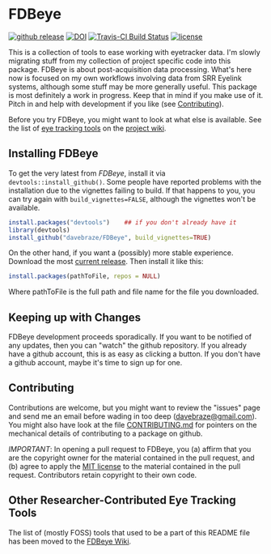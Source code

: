 FDBeye
====
[![github release](https://img.shields.io/github/release/davebraze/FDBeye.svg?label=current+release)](https://github.com/davebraze/FDBeye/releases)
[![DOI](https://zenodo.org/badge/38009047.svg)](https://zenodo.org/badge/latestdoi/38009047)
[![Travis-CI Build Status](https://travis-ci.org/davebraze/FDBeye.svg?branch=master)](https://travis-ci.org/davebraze/FDBeye)
[![license](https://img.shields.io/badge/license-MIT.svg)](LICENSE)

This is a collection of tools to ease working with eyetracker
data. I'm slowly migrating stuff from my collection of project
specific code into this package. FDBeye is about post-acquisition data
processing. What's here now is focused on my own workflows involving
data from SRR Eyelink systems, although some stuff may be more
generally useful. This package is most definitely a work in
progress. Keep that in mind if you make use of it. Pitch in and help
with development if you like (see [Contributing](#contributing)).

Before you try FDBeye, you might want to look at what else is
available. See the list of
[eye tracking tools](https://github.com/davebraze/FDBeye/wiki/Researcher-Contributed-Eye-Tracking-Tools)
on the [project wiki](https://github.com/davebraze/FDBeye/wiki).

Installing FDBeye
-----------------
To get the very latest from *FDBeye*, install it via
`devtools::install_github()`. Some people have reported problems with
the installation due to the vignettes failing to build. If that
happens to you, you can try again with `build_vignettes=FALSE`,
although the vignettes won't be available.

```R
install.packages("devtools")    ## if you don't already have it
library(devtools)
install_github("davebraze/FDBeye", build_vignettes=TRUE)
```

On the other hand, if you want a (possibly) more stable
experience. Download the most
[current release](https://github.com/davebraze/FDBeye/releases). Then
install it like this:

```R
install.packages(pathToFile, repos = NULL)
```

Where pathToFile is the full path and file name for the file you
downloaded.

Keeping up with Changes
-----------------------

FDBeye development proceeds sporadically. If you want to be notified
of any updates, then you can "watch" the github repository. If you
already have a github account, this is as easy as clicking a
button. If you don't have a github account, maybe it's time to sign up
for one.

Contributing
------------

Contributions are welcome, but you might want to review the "issues"
page and send me an email before wading in too deep
(<davebraze@gmail.com>). You might also have look at the file
[CONTRIBUTING.md](CONTRIBUTING.md) for pointers on the mechanical details of
contributing to a package on github.

_IMPORTANT_: In opening a pull request to FDBeye, you (a) affirm that
you are the copyright owner for the material contained in the pull
request, and (b) agree to apply the
[MIT license](https://opensource.org/licenses/MIT) to the material
contained in the pull request. Contributors retain copyright to their
own code.

Other Researcher-Contributed Eye Tracking Tools
------------------------

The list of (mostly FOSS) tools that used to be a part of this README
file has been moved to the
[FDBeye Wiki](https://github.com/davebraze/FDBeye/wiki).
